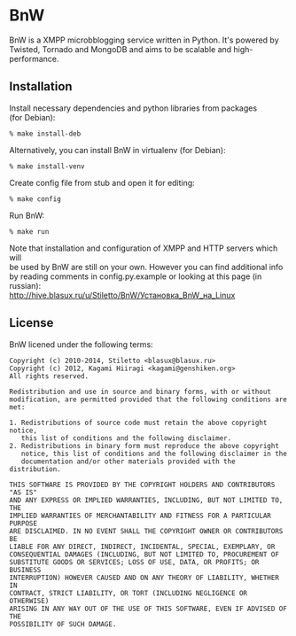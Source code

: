 # BnW

BnW is a XMPP microbblogging service written in Python. It's powered by  
Twisted, Tornado and MongoDB and aims to be scalable and high-performance.

## Installation

Install necessary dependencies and python libraries from packages  
(for Debian):

    % make install-deb

Alternatively, you can install BnW in virtualenv (for Debian):

    % make install-venv

Create config file from stub and open it for editing:

    % make config

Run BnW:

    % make run

Note that installation and configuration of XMPP and HTTP servers which will  
be used by BnW are still on your own. However you can find additional info  
by reading comments in config.py.example or looking at this page (in russian):  
http://hive.blasux.ru/u/Stiletto/BnW/Установка_BnW_на_Linux

## License

BnW licened under the following terms:
```
Copyright (c) 2010-2014, Stiletto <blasux@blasux.ru>
Copyright (c) 2012, Kagami Hiiragi <kagami@genshiken.org>
All rights reserved.

Redistribution and use in source and binary forms, with or without
modification, are permitted provided that the following conditions are met:

1. Redistributions of source code must retain the above copyright notice,
   this list of conditions and the following disclaimer.
2. Redistributions in binary form must reproduce the above copyright
   notice, this list of conditions and the following disclaimer in the
   documentation and/or other materials provided with the distribution.

THIS SOFTWARE IS PROVIDED BY THE COPYRIGHT HOLDERS AND CONTRIBUTORS "AS IS"
AND ANY EXPRESS OR IMPLIED WARRANTIES, INCLUDING, BUT NOT LIMITED TO, THE
IMPLIED WARRANTIES OF MERCHANTABILITY AND FITNESS FOR A PARTICULAR PURPOSE
ARE DISCLAIMED. IN NO EVENT SHALL THE COPYRIGHT OWNER OR CONTRIBUTORS BE
LIABLE FOR ANY DIRECT, INDIRECT, INCIDENTAL, SPECIAL, EXEMPLARY, OR
CONSEQUENTIAL DAMAGES (INCLUDING, BUT NOT LIMITED TO, PROCUREMENT OF
SUBSTITUTE GOODS OR SERVICES; LOSS OF USE, DATA, OR PROFITS; OR BUSINESS
INTERRUPTION) HOWEVER CAUSED AND ON ANY THEORY OF LIABILITY, WHETHER IN
CONTRACT, STRICT LIABILITY, OR TORT (INCLUDING NEGLIGENCE OR OTHERWISE)
ARISING IN ANY WAY OUT OF THE USE OF THIS SOFTWARE, EVEN IF ADVISED OF THE
POSSIBILITY OF SUCH DAMAGE.
```
